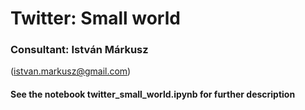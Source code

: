 # Twitter: Small world
### Consultant: István Márkusz 
(istvan.markusz@gmail.com)

#### See the notebook twitter_small_world.ipynb for further description
